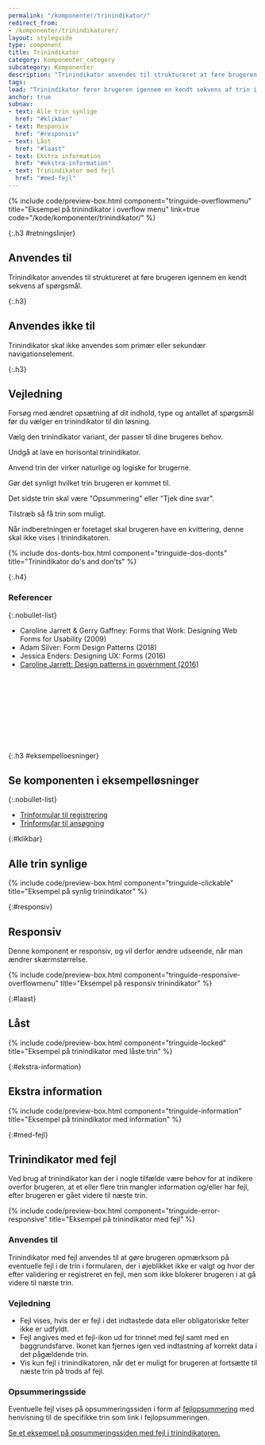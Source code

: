 ```yaml
---
permalink: "/komponenter/trinindikator/"
redirect_from:
- /komponenter/trinindikatorer/
layout: styleguide
type: component
title: Trinindikator
category: Komponenter_category
subcategory: Komponenter
description: "Trinindikator anvendes til struktureret at føre brugeren igennem en kendt sekvens af spørgsmål."
tags:
lead: "Trinindikator fører brugeren igennem en kendt sekvens af trin i en løsning."
anchor: true
subnav:
- text: Alle trin synlige
  href: "#klikbar"
- text: Responsiv
  href: "#responsiv"
- text: Låst
  href: "#laast"
- text: Ekstra information
  href: "#ekstra-information"
- text: Trinindikator med fejl
  href: "#med-fejl"
---
```

{% include code/preview-box.html component="tringuide-overflowmenu" title="Eksempel på trinindikator i overflow menu" link=true code="/kode/komponenter/trinindikator/" %}

{:.h3 #retningslinjer}
## Anvendes til

Trinindikator anvendes til struktureret at føre brugeren igennem en kendt sekvens af spørgsmål.

{:.h3}
## Anvendes ikke til

Trinindikator skal ikke anvendes som primær eller sekundær navigationselement.

{:.h3}
## Vejledning

Forsøg med ændret opsætning af dit indhold, type og antallet af spørgsmål før du vælger en trinindikator til din løsning.

Vælg den trinindikator variant, der passer til dine brugeres behov.

Undgå at lave en horisontal trinindikator.

Anvend trin der virker naturlige og logiske for brugerne.

Gør det synligt hvilket trin brugeren er kommet til.

Det sidste trin skal være "Opsummering" eller "Tjek dine svar".

Tilstræb så få trin som muligt.

Når indberetningen er foretaget skal brugeren have en kvittering, denne skal ikke vises i trinindikatoren.

{% include dos-donts-box.html component="tringuide-dos-donts" title="Trinindikator do's and don'ts" %}

{:.h4}
### Referencer

{:.nobullet-list}
- Caroline Jarrett & Gerry Gaffney: Forms that Work: Designing Web Forms for Usability (2009)
- Adam Silver: Form Design Patterns (2018)
- Jessica Enders: Designing UX: Forms (2016)
- <a href="https://www.effortmark.co.uk/design-patterns-government-2016/" class="icon-link">Caroline Jarrett: Design patterns in government (2016)<svg class="icon-svg" focusable="false" aria-hidden="true"><use xlink:href="#open-in-new"></use></svg></a>

{:.h3 #eksempelloesninger}
## Se komponenten i eksempelløsninger

{:.nobullet-list}
- <a href="/pages/eksempler/trinformular-til-registrering/registrering-1/?r={{page.permalink}}%23eksempelloesninger" title="Vis eksempel 'Trinformular til registrering'">Trinformular til registrering</a>
- <a href="/pages/eksempler/trinformular-til-ansoegning/ansoegning-1/?r={{page.permalink}}%23eksempelloesninger" title="Vis eksempel 'Trinformular til ansøgning'">Trinformular til ansøgning</a>

{:#klikbar}
## Alle trin synlige

{% include code/preview-box.html component="tringuide-clickable" title="Eksempel på synlig trinindikator" %}

{:#responsiv}
## Responsiv
Denne komponent er responsiv, og vil derfor ændre udseende, når man ændrer skærmstørrelse.

{% include code/preview-box.html component="tringuide-responsive-overflowmenu" title="Eksempel på responsiv trinindikator" %}

{:#laast}
## Låst

{% include code/preview-box.html component="tringuide-locked" title="Eksempel på trinindikator med låste trin" %}

{:#ekstra-information}
## Ekstra information

{% include code/preview-box.html component="tringuide-information" title="Eksempel på trinindikator med information" %}

{:#med-fejl}
## Trinindikator med fejl

Ved brug af trinindikator kan der i nogle tilfælde være behov for at indikere overfor brugeren, at et eller flere trin mangler information og/eller har fejl, efter brugeren er gået videre til næste trin.

{% include code/preview-box.html component="tringuide-error-responsive" title="Eksempel på trinindikator med fejl" %}

### Anvendes til

Trinindikator med fejl anvendes til at gøre brugeren opmærksom på eventuelle fejl i de trin i formularen, der i øjeblikket ikke er valgt og hvor der efter validering er registreret en fejl, men som ikke blokerer brugeren i at gå videre til næste trin.

### Vejledning

- Fejl vises, hvis der er fejl i det indtastede data eller obligatoriske felter ikke er udfyldt. 
- Fejl angives med et fejl-ikon ud for trinnet med fejl samt med en baggrundsfarve. Ikonet kan fjernes igen ved indtastning af korrekt data i det pågældende trin.
- Vis kun fejl i trinindikatoren, når det er muligt for brugeren at fortsætte til næste trin på trods af fejl.

### Opsummeringsside 

Eventuelle fejl vises på opsummeringssiden i form af <a href="/komponenter/fejlopsummering/">fejlopsummering</a> med henvisning til de specifikke trin som link i fejlopsummeringen. 

<a href="/eksempler/templates/#formular-med-fejl">Se et eksempel på opsummeringssiden med fejl i trinindikatoren.</a>